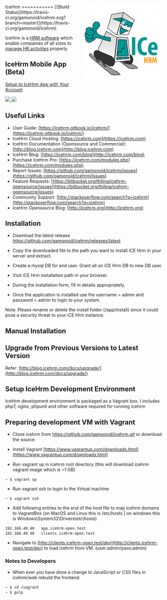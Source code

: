 <img src="web/images/logo-sq.png" align="right" />
IceHrm
===========
[![Build Status](https://travis-ci.org/gamonoid/icehrm.svg?branch=master)](https://travis-ci.org/gamonoid/icehrm)

IceHrm is a [HRM software](https://icehrm.com) which enable companies of all sizes to [manage HR activities](https://icehrm.com)
properly. 

IceHrm Mobile App (Beta)
------------------------

[Setup to IceHrm App with Your Account](https://icehrm.gitbook.io/icehrm/part-1/icehrm-mobile)

<a href="https://itunes.apple.com/gb/app/icehrm/id1450757357?mt=8" target="_blank">
<img width="200" src="https://s3.amazonaws.com/icehrm-public/images/appstore-icon.png">
</a>

<a href="https://play.google.com/store/apps/details?id=com.icehrm.mobile" target="_blank">
<img width="200" src="https://s3.amazonaws.com/icehrm-public/images/playstore-icon.png">
</a>


Useful Links
-------------
 * User Guide: [https://icehrm.gitbook.io/icehrm/](https://icehrm.gitbook.io/icehrm/)
 * IceHrm Cloud Hosting: [https://icehrm.com](https://icehrm.com)
 * IceHrm Documentation (Opensource and Commercial): [http://blog.icehrm.com](http://blog.icehrm.com)
 * IceHrm Blog: [https://icehrm.com/blog](http://icehrm.com/blog)
 * Purchase IceHrm Pro: [https://icehrm.com/modules.php](https://icehrm.com/modules.php)
 * Report Issues: [https://github.com/gamonoid/icehrm/issues](https://github.com/gamonoid/icehrm/issues)
 * Feature Requests: [https://bitbucket.org/thilina/icehrm-opensource/issues](https://bitbucket.org/thilina/icehrm-opensource/issues)
 * Community Support: [http://stackoverflow.com/search?q=icehrm](http://stackoverflow.com/search?q=icehrm)
 * IceHrm Opensource Blog: [http://icehrm.org](http://icehrm.org)

Installation
------------
 * Download the latest release https://github.com/gamonoid/icehrm/releases/latest

 * Copy the downloaded file to the path you want to install iCE Hrm in your server and extract.

 * Create a mysql DB for and user. Grant all on iCE Hrm DB to new DB user.

 * Visit iCE Hrm installation path in your browser.

 * During the installation form, fill in details appropriately.

 * Once the application is installed use the username = admin and password = admin to login to your system.

 Note: Please rename or delete the install folder (<ice hrm root>/app/install) since it could pose a security threat to your iCE Hrm instance.

Manual Installation
-------------------

[](https://thilinah.gitbooks.io/icehrm-guide/content/manual-installation.html)

Upgrade from Previous Versions to Latest Version
------------------------------------------------

Refer: [http://blog.icehrm.com/docs/upgrade/](http://blog.icehrm.com/docs/upgrade/)

Setup IceHrm Development Environment
------------------------------------

IceHrm development environment is packaged as a Vagrant box. I includes php7, nginx, phpunit and other
software required for running icehrm

Preparing development VM with Vagrant
-------------------------------------

- Clone icehrm from https://github.com/gamonoid/icehrm.git or download the source

- Install Vagrant [https://www.vagrantup.com/downloads.html](https://www.vagrantup.com/downloads.html)

- Run vagrant up in icehrm root directory (this will download icehrm vagrant image which is  ~1 GB)

```
~ $ vagrant up
```

- Run vagrant ssh to login to the Virtual machine

```
~ $ vagrant ssh
```

- Add following entries to the end of the host file to map icehrm domains to VagrantBox (on MacOS and Linux this is /etc/hosts | on windows this is Windows\System32\Drivers\etc\hosts)

```
192.168.40.40   app.icehrm-open.test
192.168.40.40   clients.icehrm-open.test
```

- Navigate to [http://clients.icehrm-open.test/dev](http://clients.icehrm-open.test/dev) to load icehrm from VM. (user:admin/pass:admin)

### Notes to Developers

- When ever you have done a change to JavaScript or CSS files in icehrm/web rebuild the frontend
```
~ $ cd /vagrant
~ $ gulp
```




